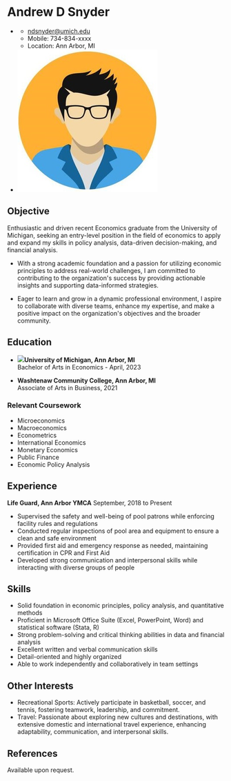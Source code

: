 # Andrew D Snyder

- 
  - [ndsnyder@umich.edu](mailto:ndsnyder@umich.edu)
  - Mobile: 734-834-xxxx
  - Location: Ann Arbor, MI
- ![](avatar-man.jpg)

## Objective

Enthusiastic and driven recent Economics graduate from the University of Michigan, seeking an entry-level position in the field of economics to apply and expand my skills in policy analysis, data-driven decision-making, and financial analysis. 

- With a strong academic foundation and a passion for utilizing economic principles to address real-world challenges, I am committed to contributing to the organization's success by providing actionable insights and supporting data-informed strategies. 

- Eager to learn and grow in a dynamic professional environment, I aspire to collaborate with diverse teams, enhance my expertise, and make a positive impact on the organization's objectives and the broader community.

## Education

- ![](https://upload.wikimedia.org/wikipedia/commons/thumb/f/fb/Michigan_Wolverines_logo.svg/294px-Michigan_Wolverines_logo.svg.png)**University of Michigan, Ann Arbor, MI**  
Bachelor of Arts in Economics - April, 2023

- **Washtenaw Community College, Ann Arbor, MI**  
Associate of Arts in Business, 2021

### Relevant Coursework
- Microeconomics
- Macroeconomics
- Econometrics
- International Economics
- Monetary Economics
- Public Finance
- Economic Policy Analysis

## Experience

**Life Guard, Ann Arbor YMCA**
September, 2018 to Present
- Supervised the safety and well-being of pool patrons while enforcing facility rules and regulations
- Conducted regular inspections of pool area and equipment to ensure a clean and safe environment
- Provided first aid and emergency response as needed, maintaining certification in CPR and First Aid
- Developed strong communication and interpersonal skills while interacting with diverse groups of people

## Skills
- Solid foundation in economic principles, policy analysis, and quantitative methods
- Proficient in Microsoft Office Suite (Excel, PowerPoint, Word) and statistical software (Stata, R)
- Strong problem-solving and critical thinking abilities in data and financial analysis
- Excellent written and verbal communication skills
- Detail-oriented and highly organized
- Able to work independently and collaboratively in team settings

## Other Interests
- Recreational Sports: Actively participate in basketball, soccer, and tennis, fostering teamwork, leadership, and commitment.
- Travel: Passionate about exploring new cultures and destinations, with extensive domestic and international travel experience, enhancing adaptability, communication, and interpersonal skills.

## References

Available upon request.
